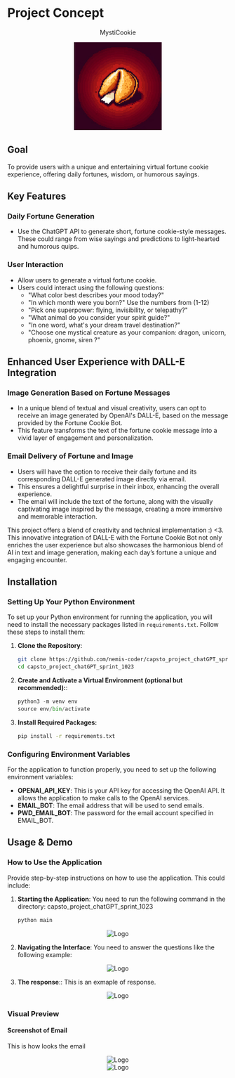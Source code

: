 # Project Concept

<p align="center">
  MystiCookie
</p>

<div align="center">
<img src="logo/mysticcookielogo.png" alt="Logo" width="200" height="200"/>
</div>


## Goal
To provide users with a unique and entertaining virtual fortune cookie experience, offering daily fortunes, wisdom, or humorous sayings.

## Key Features

### Daily Fortune Generation
- Use the ChatGPT API to generate short, fortune cookie-style messages. These could range from wise sayings and predictions to light-hearted and humorous quips.

### User Interaction
- Allow users to generate a virtual fortune cookie.
- Users could interact using the following questions:
    - "What color best describes your mood today?"
    - "In which month were you born?" Use the numbers from (1-12) 
    - "Pick one superpower: flying, invisibility, or telepathy?"
    - "What animal do you consider your spirit guide?"
    - "In one word, what's your dream travel destination?" 
    - "Choose one mystical creature as your companion: dragon, unicorn, phoenix, gnome, siren ?"

## Enhanced User Experience with DALL-E Integration

### Image Generation Based on Fortune Messages
- In a unique blend of textual and visual creativity, users can opt to receive an image generated by OpenAI's DALL-E, based on the message provided by the Fortune Cookie Bot.
- This feature transforms the text of the fortune cookie message into a vivid layer of engagement and personalization.

### Email Delivery of Fortune and Image
- Users will have the option to receive their daily fortune and its corresponding DALL-E generated image directly via email.
- This ensures a delightful surprise in their inbox, enhancing the overall experience.
- The email will include the text of the fortune, along with the visually captivating image inspired by the message, creating a more immersive and memorable interaction.

This project offers a blend of creativity and technical implementation :) <3.  
This innovative integration of DALL-E with the Fortune Cookie Bot not only enriches the user experience but also showcases the harmonious blend of AI in text and image generation, making each day’s fortune a unique and engaging encounter.

## Installation

### Setting Up Your Python Environment

To set up your Python environment for running the application, you will need to install the necessary packages listed in `requirements.txt`. Follow these steps to install them:

1. **Clone the Repository**:
   ```bash
   git clone https://github.com/nemis-coder/capsto_project_chatGPT_sprint_1023
   cd capsto_project_chatGPT_sprint_1023
2. **Create and Activate a Virtual Environment (optional but recommended):**:
    ```python
    python3 -m venv env
    source env/bin/activate
3. **Install Required Packages:**
   ```bash
   pip install -r requirements.txt
### Configuring Environment Variables
For the application to function properly, you need to set up the following environment variables:

- **OPENAI_API_KEY**: This is your API key for accessing the OpenAI API. It allows the application to make calls to the OpenAI services.
- **EMAIL_BOT**: The email address that will be used to send emails.
- **PWD_EMAIL_BOT**: The password for the email account specified in EMAIL_BOT.

## Usage & Demo

### How to Use the Application

Provide step-by-step instructions on how to use the application. This could include:

1. **Starting the Application**:
   You need to run the following command in the directory: capsto_project_chatGPT_sprint_1023
   ```python
   python main
<div align="center">
<img src="screens/start.png" alt="Logo" width="610" height="400"/>
</div>


2. **Navigating the Interface**:
  You need to answer the questions like the following example:
  <div align="center">
  <img src="screens/questions.png" alt="Logo" width="610" height="300"/>  
  </div>

3. **The response**::
   This is an exmaple of response.
  <div align="center">
  <img src="screens/message.png" alt="Logo" width="610" height="300"/>
  </div>


### Visual Preview

#### Screenshot of Email
This is how looks the email 
<div align="center">
<img src="screens/emailget.png" alt="Logo" width="610" height="50"/>
</div>

<div align="center">
<img src="screens/emailsent.png" alt="Logo" width="610" height="300"/>
</div>
